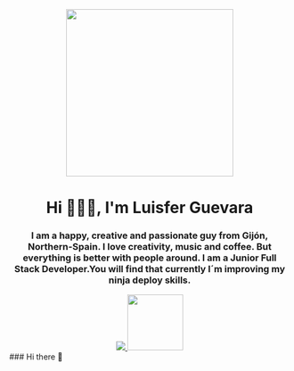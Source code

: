 <div id="header" align="center">
    <img src="https://cv-luisfer.netlify.app/assets/logo-2.png" width="300" />
    <h1 align="center"> Hi 🙋🏻‍♂️, I'm Luisfer Guevara  </h1>
    <h3 align="center"> I am a happy, creative and passionate guy from Gijón, Northern-Spain. I love creativity, music and coffee. But everything is better with people around.
    I am a Junior Full Stack Developer.You will find that currently I´m improving my ninja deploy skills. </h3>
</div>
<div id="badges" align="center">
    <a href="https://github.com/LuisferGuevara">
        <img src="https://img.shields.io/github/followers/LuisferGuevara?logo=git&style=for-the-badge">
    </a>
    <a href="https://www.linkedin.com/in/luisferguevarapro/">
        <img src="https://logos-world.net/wp-content/uploads/2020/06/Linkedin-Logo-2011.png" width="100">
    </a>
</div>
### Hi there 👋

<!--
**LuisferGuevara/LuisferGuevara** is a ✨ _special_ ✨ repository because its `README.md` (this file) appears on your GitHub profile.

Here are some ideas to get you started:

- 🔭 I’m currently working on ...
- 🌱 I’m currently learning ...
- 👯 I’m looking to collaborate on ...
- 🤔 I’m looking for help with ...
- 💬 Ask me about ...
- 📫 How to reach me: ...
- 😄 Pronouns: ...
- ⚡ Fun fact: ...
-->
